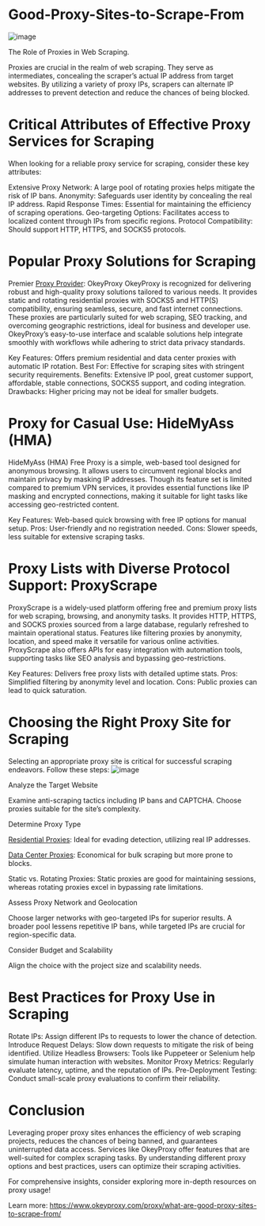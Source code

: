 # Good-Proxy-Sites-to-Scrape-From
![image](https://github.com/user-attachments/assets/abb691a7-19f5-4b49-9ad3-96883954fc12)

The Role of Proxies in Web Scraping.

Proxies are crucial in the realm of web scraping. They serve as intermediates, concealing the scraper’s actual IP address from target websites. By utilizing a variety of proxy IPs, scrapers can alternate IP addresses to prevent detection and reduce the chances of being blocked.

# Critical Attributes of Effective Proxy Services for Scraping
When looking for a reliable proxy service for scraping, consider these key attributes:

Extensive Proxy Network: A large pool of rotating proxies helps mitigate the risk of IP bans.
Anonymity: Safeguards user identity by concealing the real IP address.
Rapid Response Times: Essential for maintaining the efficiency of scraping operations.
Geo-targeting Options: Facilitates access to localized content through IPs from specific regions.
Protocol Compatibility: Should support HTTP, HTTPS, and SOCKS5 protocols.

# Popular Proxy Solutions for Scraping
Premier [Proxy Provider](https://www.okeyproxy.com/): OkeyProxy
OkeyProxy is recognized for delivering robust and high-quality proxy solutions tailored to various needs. It provides static and rotating residential proxies with SOCKS5 and HTTP(S) compatibility, ensuring seamless, secure, and fast internet connections. These proxies are particularly suited for web scraping, SEO tracking, and overcoming geographic restrictions, ideal for business and developer use. OkeyProxy’s easy-to-use interface and scalable solutions help integrate smoothly with workflows while adhering to strict data privacy standards.

Key Features: Offers premium residential and data center proxies with automatic IP rotation.
Best For: Effective for scraping sites with stringent security requirements.
Benefits: Extensive IP pool, great customer support, affordable, stable connections, SOCKS5 support, and coding integration.
Drawbacks: Higher pricing may not be ideal for smaller budgets.

# Proxy for Casual Use: HideMyAss (HMA)
HideMyAss (HMA) Free Proxy is a simple, web-based tool designed for anonymous browsing. It allows users to circumvent regional blocks and maintain privacy by masking IP addresses. Though its feature set is limited compared to premium VPN services, it provides essential functions like IP masking and encrypted connections, making it suitable for light tasks like accessing geo-restricted content.

Key Features: Web-based quick browsing with free IP options for manual setup.
Pros: User-friendly and no registration needed.
Cons: Slower speeds, less suitable for extensive scraping tasks.

# Proxy Lists with Diverse Protocol Support: ProxyScrape
ProxyScrape is a widely-used platform offering free and premium proxy lists for web scraping, browsing, and anonymity tasks. It provides HTTP, HTTPS, and SOCKS proxies sourced from a large database, regularly refreshed to maintain operational status. Features like filtering proxies by anonymity, location, and speed make it versatile for various online activities. ProxyScrape also offers APIs for easy integration with automation tools, supporting tasks like SEO analysis and bypassing geo-restrictions.

Key Features: Delivers free proxy lists with detailed uptime stats.
Pros: Simplified filtering by anonymity level and location.
Cons: Public proxies can lead to quick saturation.

# Choosing the Right Proxy Site for Scraping
Selecting an appropriate proxy site is critical for successful scraping endeavors. Follow these steps:
![image](https://github.com/user-attachments/assets/fde2e6a0-1b33-47fc-a5b2-f6ddc65c0cba)

Analyze the Target Website

Examine anti-scraping tactics including IP bans and CAPTCHA. Choose proxies suitable for the site’s complexity.

Determine Proxy Type

[Residential Proxies](https://www.okeyproxy.com/en/residential-proxies): Ideal for evading detection, utilizing real IP addresses.

[Data Center Proxies](https://www.okeyproxy.com/en/datacenter-proxies): Economical for bulk scraping but more prone to blocks.

Static vs. Rotating Proxies: Static proxies are good for maintaining sessions, whereas rotating proxies excel in bypassing rate limitations.

Assess Proxy Network and Geolocation

Choose larger networks with geo-targeted IPs for superior results. A broader pool lessens repetitive IP bans, while targeted IPs are crucial for region-specific data.

Consider Budget and Scalability

Align the choice with the project size and scalability needs.

# Best Practices for Proxy Use in Scraping
Rotate IPs: Assign different IPs to requests to lower the chance of detection.
Introduce Request Delays: Slow down requests to mitigate the risk of being identified.
Utilize Headless Browsers: Tools like Puppeteer or Selenium help simulate human interaction with websites.
Monitor Proxy Metrics: Regularly evaluate latency, uptime, and the reputation of IPs.
Pre-Deployment Testing: Conduct small-scale proxy evaluations to confirm their reliability.

# Conclusion
Leveraging proper proxy sites enhances the efficiency of web scraping projects, reduces the chances of being banned, and guarantees uninterrupted data access. Services like OkeyProxy offer features that are well-suited for complex scraping tasks. By understanding different proxy options and best practices, users can optimize their scraping activities.

For comprehensive insights, consider exploring more in-depth resources on proxy usage!

Learn more: https://www.okeyproxy.com/proxy/what-are-good-proxy-sites-to-scrape-from/
